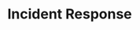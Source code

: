 # Incident Response

[](why-do-we-do-incident-response)

[](introduction-to-writing-incident-response-playbooks)

[](what-role-does-incident-handling-play-when-a-cyber-attack-occurs)